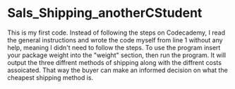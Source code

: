 # Sals_Shipping_anotherCStudent
This is my first code. Instead of following the steps on Codecademy, I read the general instructions and wrote the code myself from line 1 without any help, meaning I didn't need to follow the steps.
To use the program insert your package weight into the "weight" section, then run the program. It will output the three diffrent methods of shipping along with the diffrent costs assoicated. That way the buyer can make an informed decision on what the cheapest shipping method is.
